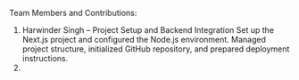 Team Members and Contributions:
1. Harwinder Singh – Project Setup and Backend Integration
Set up the Next.js project and configured the Node.js environment.
Managed project structure, initialized GitHub repository, and prepared deployment instructions.
2. 
